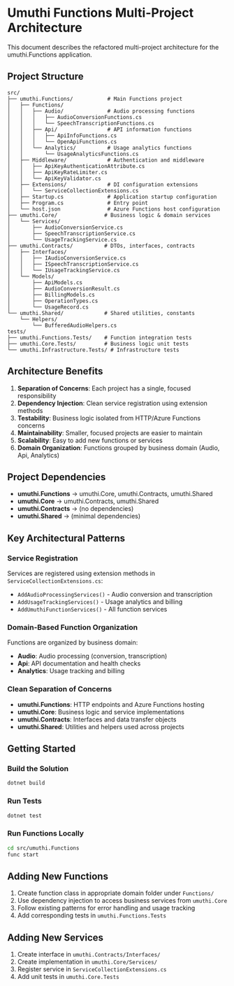 # Umuthi Functions Multi-Project Architecture

This document describes the refactored multi-project architecture for the umuthi.Functions application.

## Project Structure

```
src/
├── umuthi.Functions/           # Main Functions project
│   ├── Functions/
│   │   ├── Audio/              # Audio processing functions
│   │   │   ├── AudioConversionFunctions.cs
│   │   │   └── SpeechTranscriptionFunctions.cs
│   │   ├── Api/                # API information functions
│   │   │   ├── ApiInfoFunctions.cs
│   │   │   └── OpenApiFunctions.cs
│   │   └── Analytics/          # Usage analytics functions
│   │       └── UsageAnalyticsFunctions.cs
│   ├── Middleware/             # Authentication and middleware
│   │   ├── ApiKeyAuthenticationAttribute.cs
│   │   ├── ApiKeyRateLimiter.cs
│   │   └── ApiKeyValidator.cs
│   ├── Extensions/             # DI configuration extensions
│   │   └── ServiceCollectionExtensions.cs
│   ├── Startup.cs              # Application startup configuration
│   ├── Program.cs              # Entry point
│   └── host.json               # Azure Functions host configuration
├── umuthi.Core/               # Business logic & domain services
│   └── Services/
│       ├── AudioConversionService.cs
│       ├── SpeechTranscriptionService.cs
│       └── UsageTrackingService.cs
├── umuthi.Contracts/          # DTOs, interfaces, contracts
│   ├── Interfaces/
│   │   ├── IAudioConversionService.cs
│   │   ├── ISpeechTranscriptionService.cs
│   │   └── IUsageTrackingService.cs
│   └── Models/
│       ├── ApiModels.cs
│       ├── AudioConversionResult.cs
│       ├── BillingModels.cs
│       ├── OperationTypes.cs
│       └── UsageRecord.cs
└── umuthi.Shared/             # Shared utilities, constants
    └── Helpers/
        └── BufferedAudioHelpers.cs
tests/
├── umuthi.Functions.Tests/    # Function integration tests
├── umuthi.Core.Tests/         # Business logic unit tests
└── umuthi.Infrastructure.Tests/ # Infrastructure tests
```

## Architecture Benefits

1. **Separation of Concerns**: Each project has a single, focused responsibility
2. **Dependency Injection**: Clean service registration using extension methods
3. **Testability**: Business logic isolated from HTTP/Azure Functions concerns
4. **Maintainability**: Smaller, focused projects are easier to maintain
5. **Scalability**: Easy to add new functions or services
6. **Domain Organization**: Functions grouped by business domain (Audio, Api, Analytics)

## Project Dependencies

- **umuthi.Functions** → umuthi.Core, umuthi.Contracts, umuthi.Shared
- **umuthi.Core** → umuthi.Contracts, umuthi.Shared
- **umuthi.Contracts** → (no dependencies)
- **umuthi.Shared** → (minimal dependencies)

## Key Architectural Patterns

### Service Registration
Services are registered using extension methods in `ServiceCollectionExtensions.cs`:
- `AddAudioProcessingServices()` - Audio conversion and transcription
- `AddUsageTrackingServices()` - Usage analytics and billing
- `AddUmuthiFunctionServices()` - All function services

### Domain-Based Function Organization
Functions are organized by business domain:
- **Audio**: Audio processing (conversion, transcription)
- **Api**: API documentation and health checks
- **Analytics**: Usage tracking and billing

### Clean Separation of Concerns
- **umuthi.Functions**: HTTP endpoints and Azure Functions hosting
- **umuthi.Core**: Business logic and service implementations  
- **umuthi.Contracts**: Interfaces and data transfer objects
- **umuthi.Shared**: Utilities and helpers used across projects

## Getting Started

### Build the Solution
```bash
dotnet build
```

### Run Tests
```bash
dotnet test
```

### Run Functions Locally
```bash
cd src/umuthi.Functions
func start
```

## Adding New Functions

1. Create function class in appropriate domain folder under `Functions/`
2. Use dependency injection to access business services from `umuthi.Core`
3. Follow existing patterns for error handling and usage tracking
4. Add corresponding tests in `umuthi.Functions.Tests`

## Adding New Services

1. Create interface in `umuthi.Contracts/Interfaces/`
2. Create implementation in `umuthi.Core/Services/`
3. Register service in `ServiceCollectionExtensions.cs`
4. Add unit tests in `umuthi.Core.Tests`